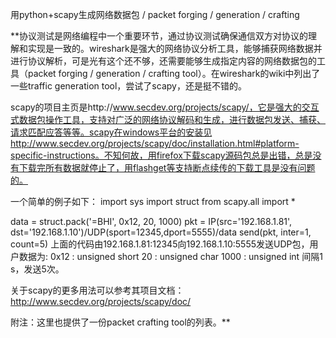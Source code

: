 用python+scapy生成网络数据包 / packet forging / generation / crafting

**协议测试是网络编程中一个重要环节，通过协议测试确保通信双方对协议的理解和实现是一致的。wireshark是强大的网络协议分析工具，能够捕获网络数据并进行协议解析，可是光有这个还不够，还需要能够生成指定内容的网络数据包的工具（packet forging / generation / crafting tool）。在wireshark的wiki中列出了一些traffic generation tool，尝试了scapy，还是挺不错的。

scapy的项目主页是http://www.secdev.org/projects/scapy/，它是强大的交互式数据包操作工具，支持对广泛的网络协议解码和生成，进行数据包发送、捕获、请求匹配应答等等。scapy在windows平台的安装见http://www.secdev.org/projects/scapy/doc/installation.html#platform-specific-instructions。不知何故，用firefox下载scapy源码包总是出错，总是没有下载完所有数据就停止了，用flashget等支持断点续传的下载工具是没有问题的。

一个简单的例子如下：
import sys
import struct
from scapy.all import *

data = struct.pack('=BHI', 0x12, 20, 1000)
pkt = IP(src='192.168.1.81', dst='192.168.1.10')/UDP(sport=12345,dport=5555)/data
send(pkt, inter=1, count=5)
上面的代码由192.168.1.81:12345向192.168.1.10:5555发送UDP包，用户数据为:
0x12 : unsigned short
20   : unsigned char
1000 : unsigned int
间隔1 s，发送5次。

关于scapy的更多用法可以参考其项目文档：http://www.secdev.org/projects/scapy/doc/

附注：这里也提供了一份packet crafting tool的列表。**